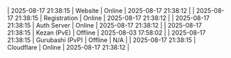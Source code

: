 | 2025-08-17 21:38:15 | Website | Online | 2025-08-17 21:38:12 |
| 2025-08-17 21:38:15 | Registration | Online | 2025-08-17 21:38:12 |
| 2025-08-17 21:38:15 | Auth Server | Online | 2025-08-17 21:38:12 |
| 2025-08-17 21:38:15 | Kezan (PvE) | Offline | 2025-08-03 17:58:02 |
| 2025-08-17 21:38:15 | Gurubashi (PvP) | Offline | N/A |
| 2025-08-17 21:38:15 | Cloudflare | Online | 2025-08-17 21:38:12 |
